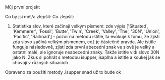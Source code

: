 Můj první projekt

Co by jsi měl/a zlepšit: Co zlepšit:
1. Statistika slov, které začínají velkým písmem: zde výpis ['Situated', 'Kemmerer', 'Fossil', 'Butte', 'Twin', 'Creek', 'Valley', 'The', '30N', 'Union', 'Pacific', 'Railroad'] - pozor na metodu istitle, ta evokuje k tomu, že zjistí zda slovo začíná velkým písmenem, což je částečně pravda. Ale istitle funguje následovně, zjistí zda první abecední znak ve slově je velký a ostatní malé, ale ignoruje neabecední znaky. Takže istitle vidí slovo 30N jako N. Zkus si pohrát s metodou isupper, isaplha a istitle a koukej jak se chovají v různých situacích


Opraveno za použití metody .isupper snad už to bude ok 
